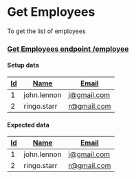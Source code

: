 # Get Employees
To get the list of employees

### [Get Employees endpoint /employee](- "get employees")

#### Setup data
| [ ][setup] [Id](- "#id") | [Name](- "#name") | [Email](- "#email") |
|--------------------------|-------------------|---------------------|
| 1                        | john.lennon       | j@gmail.com         |
| 2                        | ringo.starr       | r@gmail.com         |

[setup]: - "setUpEmployees(#id, #name, #email)"

#### Expected data
| [][result] [Id](- "?=#result.id") | [Name](- "?=#result.name") | [Email](- "?=#result.email") |
|-----------------------------------|----------------------------|------------------------------|
| 1                                 | john.lennon                | j@gmail.com                  |
| 2                                 | ringo.starr                | r@gmail.com                  |

[result]: - "c:verify-rows=#result:testEmployeeEndpoint() c:matchStrategy=BestMatch"